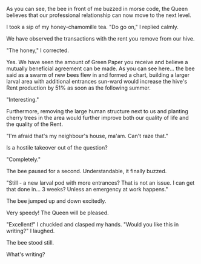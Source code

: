 As you can see, the bee in front of me buzzed in morse code, the Queen believes that our professional relationship can now move to the next level.

I took a sip of my honey-chamomille tea. "Do go on," I replied calmly.

We have observed the transactions with the rent you remove from our hive.

"The honey," I corrected.

Yes. We have seen the amount of Green Paper you receive and believe a mutually beneficial agreement can be made. As you can see here... the bee said as a swarm of new bees flew in and formed a chart, building a larger larval area with additional entrances sun-ward would increase the hive's Rent production by 51% as soon as the following summer.

"Interesting."

Furthermore, removing the large human structure next to us and planting cherry trees in the area would further improve both our quality of life and the quality of the Rent.

"I'm afraid that's my neighbour's house, ma'am. Can't raze that."

Is a hostile takeover out of the question?

"Completely."

The bee paused for a second. Understandable, it finally buzzed.

"Still - a new larval pod with more entrances? That is not an issue. I can get that done in... 3 weeks? Unless an emergency at work happens."

The bee jumped up and down excitedly.

Very speedy! The Queen will be pleased.

"Excellent!" I chuckled and clasped my hands. "Would you like this in writing?" I laughed.

The bee stood still.

What's writing?